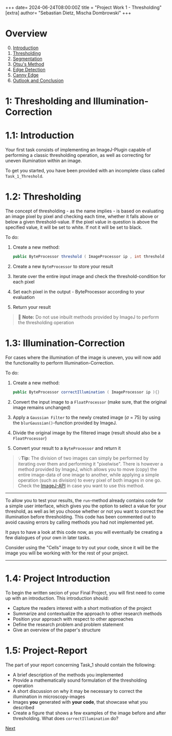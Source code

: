 +++
date= 2024-06-24T08:00:00Z
title = "Project Work 1 - Thresholding"
[extra]
author= "Sebastian Dietz, Mischa Dombrowski"
+++

# Overview

0) [Introduction](../introduction)
1) [Thresholding](../thresholding)
2) [Segmentation](../segmentation)
3) [Otsu's Method](../otsu)
4) [Edge Detection](../edgedetection)
5) [Canny Edge](../cannyedge)
6) [Outlook and Conclusion](../conclusion)


# 1: Thresholding and Illumination-Correction

# 1.1: Introduction
Your first task consists of implementing an ImageJ-Plugin capable of performing a classic thresholding operation, as well as correcting for uneven illumination within an image.

To get you started, you have been provided with an incomplete class called `Task_1_Threshold`.

# 1.2: Thresholding
The concept of thresholding - as the name implies - is based on evaluating an image pixel by pixel and checking each time, whether it falls above or below a given threshold-value.
If the pixel value in question is above the specified value, it will be set to white. If not it will be set to black.

To do:

1. Create a new method:
     ```java
     public ByteProcessor threshold ( ImageProcessor ip , int threshold ){}
     ```

2. Create a new `ByteProcessor` to store your result
3. Iterate over the entire input image and check the threshold-condition for each pixel
4. Set each pixel in the output - ByteProcessor according to your evaluation
5. Return your result



> &#128221; **Note:**
> Do not use inbuilt methods provided by ImageJ to perform the thresholding operation   

# 1.3: Illumination-Correction

For cases where the illumination of the image is uneven, you will now add the functionality to perform Illumination-Correction.

To do:

1. Create a new method:
    ```java
    public ByteProcessor correctIllumination ( ImageProcessor ip ){}
    ```
2. Convert the input image to a `FloatProcessor` (make sure, that the original image remains unchanged)
3. Apply a `Gaussian Filter` to the newly created image ($\sigma$ = 75) by using the `blurGaussian()`-function provided by ImageJ.

4. Divide the original image by the filtered image (result should also be a  `FloatProcessor`)
5. Convert your result to a `ByteProcessor` and return it


>&#128161;**Tip:**
The division of two images can simply be performed by iterating over them and performing it "pixelwise".
There is however a method provided by ImageJ, which allows you to move (copy) the entire image-data of one image to another, while applying a simple operation (such as division) to every pixel of both images in one go. Check the [ImageJ-API](https://imagej.net/ij/developer/api/ij/ij/process/Blitter.html) in case you want to use this method.

---

To allow you to test your results, the `run`-method already contains code for a simple user interface, which gives you the option to select a value for your threshold, as well as let you choose whether or not you want to correct the illumination before thresholding. This code has been commented out to avoid causing errors by calling methods you had not implemented yet.

It pays to have a look at this code now, as you will eventually be creating a few dialogues of your own in later tasks.

Consider using the "Cells" image to try out your code, since it will be the image you will be working with for the rest of your project.

---
# 1.4: Project Introduction

To begin the written secion of your Final Project, you will first need to come up with an introduction. This introduction should:

+ Capture the readers interest with a short motivation of the project
+ Summarize and contextualize the approach to other research methods
+ Position your approach with respect to other approaches
+ Define the research problem and problem statement
+ Give an overview of the paper's structure

# 1.5: Project-Report

The part of your report concerning Task_1 should contain the following:

+ A brief description of the methods you implemented
+ Provide a mathematically sound formulation of the thresholding operation
+ A short discussion on why it may be necessary to correct the illumination in microscopy-images
+ Images __you__ generated with __your code__, that showcase what you described
+ Create a figure that shows a few examples of the image before and after thresholding. What does `correctIllumination` do?


[Next](../segmentation)
